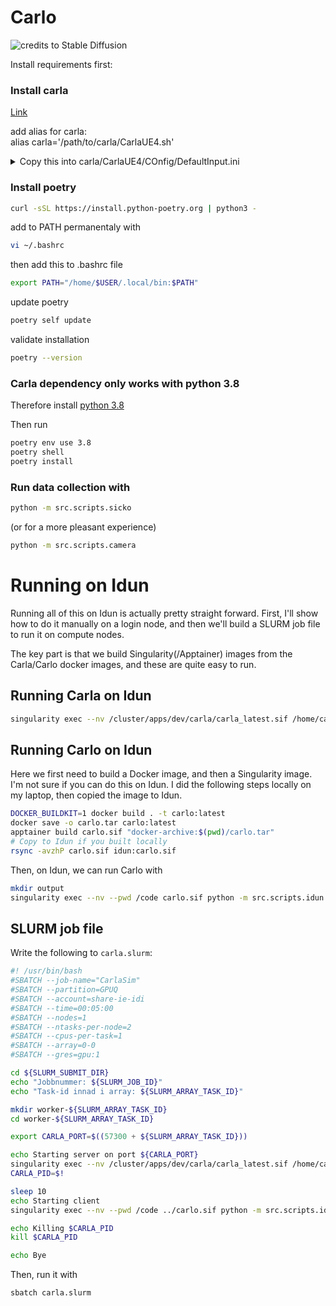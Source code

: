 # Carlo

![credits to Stable Diffusion](media/logo-1.png)

Install requirements first:  

### Install carla
[Link](https://carla.readthedocs.io/en/latest/start_quickstart/)

add alias for carla:  
alias carla='/path/to/carla/CarlaUE4.sh'
<details>
<summary>Copy this into carla/CarlaUE4/COnfig/DefaultInput.ini</summary>

```
[/Script/Engine.InputSettings]
-AxisConfig=(AxisKeyName="Gamepad_LeftX",AxisProperties=(DeadZone=0.25,Exponent=1.f,Sensitivity=1.f))
-AxisConfig=(AxisKeyName="Gamepad_LeftY",AxisProperties=(DeadZone=0.25,Exponent=1.f,Sensitivity=1.f))
-AxisConfig=(AxisKeyName="Gamepad_RightX",AxisProperties=(DeadZone=0.25,Exponent=1.f,Sensitivity=1.f))
-AxisConfig=(AxisKeyName="Gamepad_RightY",AxisProperties=(DeadZone=0.25,Exponent=1.f,Sensitivity=1.f))
-AxisConfig=(AxisKeyName="MouseX",AxisProperties=(DeadZone=0.f,Exponent=1.f,Sensitivity=0.30f))
-AxisConfig=(AxisKeyName="MouseY",AxisProperties=(DeadZone=0.f,Exponent=1.f,Sensitivity=0.30f))
+AxisConfig=(AxisKeyName="Gamepad_LeftX",AxisProperties=(DeadZone=0.250000,Sensitivity=1.000000,Exponent=1.000000,bInvert=False))
+AxisConfig=(AxisKeyName="Gamepad_LeftY",AxisProperties=(DeadZone=0.250000,Sensitivity=1.000000,Exponent=1.000000,bInvert=False))
+AxisConfig=(AxisKeyName="Gamepad_RightX",AxisProperties=(DeadZone=0.250000,Sensitivity=1.000000,Exponent=1.000000,bInvert=False))
+AxisConfig=(AxisKeyName="Gamepad_RightY",AxisProperties=(DeadZone=0.250000,Sensitivity=1.000000,Exponent=1.000000,bInvert=False))
+AxisConfig=(AxisKeyName="MouseX",AxisProperties=(DeadZone=0.000000,Sensitivity=0.300000,Exponent=1.000000,bInvert=False))
+AxisConfig=(AxisKeyName="MouseY",AxisProperties=(DeadZone=0.000000,Sensitivity=0.300000,Exponent=1.000000,bInvert=False))
+AxisConfig=(AxisKeyName="MouseWheelAxis",AxisProperties=(DeadZone=0.000000,Sensitivity=1.000000,Exponent=1.000000,bInvert=False))
+AxisConfig=(AxisKeyName="Gamepad_LeftTriggerAxis",AxisProperties=(DeadZone=0.000000,Sensitivity=1.000000,Exponent=1.000000,bInvert=False))
+AxisConfig=(AxisKeyName="Gamepad_RightTriggerAxis",AxisProperties=(DeadZone=0.000000,Sensitivity=1.000000,Exponent=1.000000,bInvert=False))
+AxisConfig=(AxisKeyName="MotionController_Left_Thumbstick_X",AxisProperties=(DeadZone=0.000000,Sensitivity=1.000000,Exponent=1.000000,bInvert=False))
+AxisConfig=(AxisKeyName="MotionController_Left_Thumbstick_Y",AxisProperties=(DeadZone=0.000000,Sensitivity=1.000000,Exponent=1.000000,bInvert=False))
+AxisConfig=(AxisKeyName="MotionController_Left_TriggerAxis",AxisProperties=(DeadZone=0.000000,Sensitivity=1.000000,Exponent=1.000000,bInvert=False))
+AxisConfig=(AxisKeyName="MotionController_Left_Grip1Axis",AxisProperties=(DeadZone=0.000000,Sensitivity=1.000000,Exponent=1.000000,bInvert=False))
+AxisConfig=(AxisKeyName="MotionController_Left_Grip2Axis",AxisProperties=(DeadZone=0.000000,Sensitivity=1.000000,Exponent=1.000000,bInvert=False))
+AxisConfig=(AxisKeyName="MotionController_Right_Thumbstick_X",AxisProperties=(DeadZone=0.000000,Sensitivity=1.000000,Exponent=1.000000,bInvert=False))
+AxisConfig=(AxisKeyName="MotionController_Right_Thumbstick_Y",AxisProperties=(DeadZone=0.000000,Sensitivity=1.000000,Exponent=1.000000,bInvert=False))
+AxisConfig=(AxisKeyName="MotionController_Right_TriggerAxis",AxisProperties=(DeadZone=0.000000,Sensitivity=1.000000,Exponent=1.000000,bInvert=False))
+AxisConfig=(AxisKeyName="MotionController_Right_Grip1Axis",AxisProperties=(DeadZone=0.000000,Sensitivity=1.000000,Exponent=1.000000,bInvert=False))
+AxisConfig=(AxisKeyName="MotionController_Right_Grip2Axis",AxisProperties=(DeadZone=0.000000,Sensitivity=1.000000,Exponent=1.000000,bInvert=False))
+AxisConfig=(AxisKeyName="Gamepad_Special_Left_X",AxisProperties=(DeadZone=0.000000,Sensitivity=1.000000,Exponent=1.000000,bInvert=False))
+AxisConfig=(AxisKeyName="Gamepad_Special_Left_Y",AxisProperties=(DeadZone=0.000000,Sensitivity=1.000000,Exponent=1.000000,bInvert=False))
bAltEnterTogglesFullscreen=True
bF11TogglesFullscreen=True
bUseMouseForTouch=True
bEnableMouseSmoothing=True
bEnableFOVScaling=True
FOVScale=0.011110
DoubleClickTime=0.200000
bCaptureMouseOnLaunch=False
DefaultViewportMouseCaptureMode=CaptureDuringMouseDown
bDefaultViewportMouseLock=False
DefaultViewportMouseLockMode=DoNotLock
+ActionMappings=(ActionName="RestartLevel",Key=R,bShift=False,bCtrl=False,bAlt=False,bCmd=False)
+ActionMappings=(ActionName="Handbrake",Key=SpaceBar,bShift=False,bCtrl=False,bAlt=False,bCmd=False)
+ActionMappings=(ActionName="ToggleManualMode",Key=M,bShift=False,bCtrl=False,bAlt=False,bCmd=False)
+ActionMappings=(ActionName="ToggleHUD",Key=G,bShift=False,bCtrl=False,bAlt=False,bCmd=False)
+ActionMappings=(ActionName="Jump",Key=Enter,bShift=False,bCtrl=False,bAlt=False,bCmd=False)
+ActionMappings=(ActionName="ToggleReverse",Key=Q,bShift=False,bCtrl=False,bAlt=False,bCmd=False)
+ActionMappings=(ActionName="UseTheForce",Key=F,bShift=False,bCtrl=False,bAlt=False,bCmd=False)
+ActionMappings=(ActionName="ToggleCamera",Key=Tab,bShift=False,bCtrl=False,bAlt=False,bCmd=False)
+ActionMappings=(ActionName="ChangeWeather",Key=C,bShift=False,bCtrl=False,bAlt=False,bCmd=False)
+ActionMappings=(ActionName="ToggleAutopilot",Key=P,bShift=False,bCtrl=False,bAlt=False,bCmd=False)
+AxisMappings=(AxisName="CameraZoom",Key=MouseWheelAxis,Scale=-20.000000)
+AxisMappings=(AxisName="CameraZoom",Key=PageUp,Scale=-10.000000)
+AxisMappings=(AxisName="CameraZoom",Key=PageDown,Scale=10.000000)
+AxisMappings=(AxisName="CameraUp",Key=Up,Scale=1.000000)
+AxisMappings=(AxisName="CameraUp",Key=Down,Scale=-1.000000)
+AxisMappings=(AxisName="CameraRight",Key=Right,Scale=1.000000)
+AxisMappings=(AxisName="CameraRight",Key=Left,Scale=-1.000000)
+AxisMappings=(AxisName="MoveForward",Key=W,Scale=1.000000)
+AxisMappings=(AxisName="MoveRight",Key=D,Scale=1.000000)
+AxisMappings=(AxisName="MoveRight",Key=A,Scale=-1.000000)
+AxisMappings=(AxisName="Brake",Key=B,Scale=1.000000)
+AxisMappings=(AxisName="MoveForward",Key=S,Scale=-1.000000)
+AxisMappings=(AxisName="MoveUp",Key=E,Scale=1.000000)
+AxisMappings=(AxisName="MoveUp",Key=Q,Scale=-1.000000)
bAlwaysShowTouchInterface=False
bShowConsoleOnFourFingerTap=True
DefaultTouchInterface=/Engine/MobileResources/HUD/DefaultVirtualJoysticks.DefaultVirtualJoysticks
ConsoleKey=None
-ConsoleKeys=Tilde
+ConsoleKeys=Tilde
```

</details>

### Install poetry  
```sh
curl -sSL https://install.python-poetry.org | python3 -
```
add to PATH permanentaly with
```sh
vi ~/.bashrc
```
then add this to .bashrc file
```sh
export PATH="/home/$USER/.local/bin:$PATH"
```
update poetry
```sh
poetry self update
```
validate installation
```sh
poetry --version
```

### Carla dependency only works with python 3.8
Therefore install [python 3.8](https://linuxize.com/post/how-to-install-python-3-8-on-ubuntu-18-04/?utm_content=cmp-true)

Then run
```sh
poetry env use 3.8
poetry shell
poetry install
```

### Run data collection with

```sh
python -m src.scripts.sicko
```

(or for a more pleasant experience)

```sh
python -m src.scripts.camera
```


# Running on Idun

Running all of this on Idun is actually pretty straight forward.
First, I'll show how to do it manually on a login node,
and then we'll build a SLURM job file to run it on compute nodes.

The key part is that we build Singularity(/Apptainer) images from the Carla/Carlo docker images, and these are quite easy to run.

## Running Carla on Idun

```sh
singularity exec --nv /cluster/apps/dev/carla/carla_latest.sif /home/carla/CarlaUE4.sh -RenderOffScreen
```

## Running Carlo on Idun

Here we first need to build a Docker image, and then a Singularity image. I'm not sure if you can do this on Idun. I did the following steps locally on my laptop, then copied the image to Idun.

```sh
DOCKER_BUILDKIT=1 docker build . -t carlo:latest
docker save -o carlo.tar carlo:latest
apptainer build carlo.sif "docker-archive:$(pwd)/carlo.tar"
# Copy to Idun if you built locally
rsync -avzhP carlo.sif idun:carlo.sif
```

Then, on Idun, we can run Carlo with

```sh
mkdir output
singularity exec --nv --pwd /code carlo.sif python -m src.scripts.idun "$(pwd)/output"
```

## SLURM job file

Write the following to `carla.slurm`:

```sh
#! /usr/bin/bash
#SBATCH --job-name="CarlaSim"
#SBATCH --partition=GPUQ
#SBATCH --account=share-ie-idi
#SBATCH --time=00:05:00
#SBATCH --nodes=1
#SBATCH --ntasks-per-node=2
#SBATCH --cpus-per-task=1
#SBATCH --array=0-0
#SBATCH --gres=gpu:1

cd ${SLURM_SUBMIT_DIR}
echo "Jobbnummer: ${SLURM_JOB_ID}"
echo "Task-id innad i array: ${SLURM_ARRAY_TASK_ID}"

mkdir worker-${SLURM_ARRAY_TASK_ID}
cd worker-${SLURM_ARRAY_TASK_ID}

export CARLA_PORT=$((57300 + ${SLURM_ARRAY_TASK_ID}))

echo Starting server on port ${CARLA_PORT}
singularity exec --nv /cluster/apps/dev/carla/carla_latest.sif /home/carla/CarlaUE4.sh -RenderOffScreen -carla-rpc-port=$CARLA_PORT &
CARLA_PID=$!

sleep 10
echo Starting client
singularity exec --nv --pwd /code ../carlo.sif python -m src.scripts.idun "$(pwd)"

echo Killing $CARLA_PID
kill $CARLA_PID

echo Bye
```

Then, run it with

```sh
sbatch carla.slurm
```
